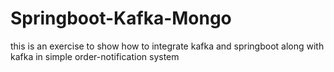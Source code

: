 # Springboot-Kafka-Mongo
this is an exercise to show how to integrate kafka and springboot along with kafka in simple order-notification system

